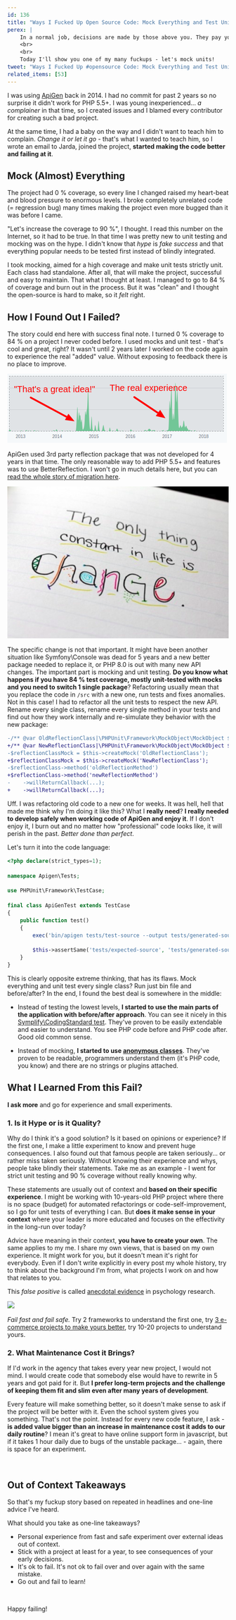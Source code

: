 ```yaml
---
id: 136
title: "Ways I Fucked Up Open Source Code: Mock Everything and Test Units"
perex: |
    In a normal job, decisions are made by those above you. They pay you and when it goes down, you leave in 2 months. Open-source code is different because **you're the one making choices but also the one who deals with results when it fails**. Moreover, if you love the project and want to spend years with it.
    <br>
    <br>
    Today I'll show you one of my many fuckups - let's mock units!
tweet: "Ways I Fucked Up #opensource Code: Mock Everything and Test Units #php #phpunit #mocking #failfastfailsafe #learning"
related_items: [53]
---
```


I was using [ApiGen](https://github.com/apigen/apigen) back in 2014. I had no commit for past 2 years so no surprise it didn't work for PHP 5.5+. I was young inexperienced... *a complainer* in that time, so I created issues and I blamed every contributor for creating such a bad project.

At the same time, I had a baby on the way and I didn't want to teach him to complain. *Change it or let it go* - that's what I wanted to teach him, so I wrote an email to Jarda, joined the project, **started making the code better and failing at it**.

## Mock (Almost) Everything

The project had 0 % coverage, so every line I changed raised my heart-beat and blood pressure to enormous levels. I broke completely unrelated code (= regression bug) many times making the project even more bugged than it was before I came.

"Let's increase the coverage to 90 %", I thought. I read this number on the Internet, so it had to be true. In that time I was pretty new to unit testing and mocking was on the hype. I didn't know that *hype* is *fake success* and that everything popular needs to be tested first instead of blindly integrated.

I took mocking, aimed for a high coverage and make unit tests strictly unit. Each class had standalone. After all, that will make the project, successful and easy to maintain. That what I thought at least. I managed to go to 84 % of coverage and burn out in the process. But it was "clean" and I thought the open-source is hard to make, so it *felt* right.


## How I Found Out I Failed?

The story could end here with success final note. I turned 0  % coverage to 84 % on a project I never coded before. I used mocks and unit test - that's cool and great, right? It wasn't until 2 years later I worked on the code again to experience the real "added" value. Without exposing to feedback there is no place to improve.

<img src="/assets/images/posts/2018/fuckups/before-after.png" class="img-thumbnail">

ApiGen used 3rd party reflection package that was not developed for 4 years in that time. The only reasonable way to add PHP 5.5+ and features was to use BetterReflection. I won't go in much details here, but you can [read the whole story of migration here](/blog/2017/09/04/how-apigen-survived-its-own-death/).

<img src="/assets/images/posts/2018/fuckups/change.png" class="img-thumbnail">

The specific change is not that important. It might have been another situation like Symfony\Console was dead for 5 years and a new better package needed to replace it, or PHP 8.0 is out with many new API changes. The important part is mocking and unit testing. **Do you know what happens if you have 84 % test coverage, mostly unit-tested with mocks and you need to switch 1 single package**?
Refactoring usually mean that you replace the code in `/src` with a new one, run tests and fixes anomalies. Not in this case! I had to refactor all the unit tests to respect the new API. Rename every single class, rename every single method in your tests and find out how they work internally and re-simulate they behavior with the new package:

```diff
-/** @var OldReflectionClass|\PHPUnit\Framework\MockObject\MockObject $oldReflectionClassMock */
+/** @var NewReflectionClass|\PHPUnit\Framework\MockObject\MockObject $oldReflectionClassMock */
-$reflectionClassMock = $this->createMock('OldReflectionClass');
+$reflectionClassMock = $this->createMock('NewReflectionClass');
-$reflectionClass->method('oldReflectionMethod')
+$reflectionClass->method('newReflectionMethod')
-    ->willReturnCallback(...);
+    ->willReturnCallback(...);
```

Uff. I was refactoring old code to a new one for weeks. It was hell, hell that made me think why I'm doing it like this? What I **really need**? **I really needed to develop safely when working code of ApiGen and enjoy it**. If I don't enjoy it, I burn out and no matter how "professional" code looks like, it will perish in the past. *Better done than perfect*.

Let's turn it into the code language:

```php
<?php declare(strict_types=1);

namespace Apigen\Tests;

use PHPUnit\Framework\TestCase;

final class ApiGenTest extends TestCase
{
    public function test()
    {
        exec('bin/apigen tests/test-source --output tests/generated-source');

        $this->assertSame('tests/expected-source', 'tests/generated-source');
    }
}
```

This is clearly opposite extreme thinking, that has its flaws. Mock everything and unit test every single class? Run just bin file and before/after? In the end, I found the best deal is somewhere in the middle:

- Instead of testing the lowest levels, **I started to use the main parts of the application with before/after approach**. You can see it nicely in this [Symplify\CodingStandard test](https://github.com/Symplify/Symplify/blob/e35b7e0564e08028f626241ca4860123c29a5b5e/packages/CodingStandard/tests/Fixer/Property/ArrayPropertyDefaultValueFixer/ArrayPropertyDefaultValueFixerTest.php#L34-L40). They've proven to be easily extendable and easier to understand. You see PHP code before and PHP code after. Good old common sense.

- Instead of mocking, **I started to use [anonymous classes](/blog/2018/06/11/how-to-turn-mocks-from-nightmare-to-solid-kiss-tests/)**. They've proven to be readable, programmers understand them (it's PHP code, you know) and there are no strings or plugins attached.

## What I Learned From this Fail?

**I ask more** and go for experience and small experiments.

### 1. Is it Hype or is it Quality?

Why do I think it's a good solution? Is it based on opinions or experience? If the first one, I make a little experiment to know and prevent huge consequences. I also found out that famous people are taken seriously... or rather miss taken seriously. Without knowing their experience and whys, people take blindly their statements. Take me as an example - I went for strict unit testing and 90 % coverage without really knowing why.

These statements are usually out of context and **based on their specific experience**. I might be working with 10-years-old PHP project where there is no space (budget) for automated refactorings or code-self-improvement, so I go for unit tests of everything I can. But **does it make sense in your context** where your leader is more educated and focuses on the effectivity in the long-run over today?

Advice have meaning in their context, **you have to create your own**. The same applies to my me. I share my own views, that is based on my own experience. It might work for you, but it doesn't mean it's right for everybody. Even if I don't write explicitly in every post my whole history, try to think about the background I'm from, what projects I work on and how that relates to you.

This *false positive* is called [anecdotal evidence](https://www.google.cz/search?q=anecdotal+evidence+example) in psychology research.

<img src="https://pixfeeds.com/images/32/608973/1200-608973-7125124.jpg" class="img-thumbnail">

*Fail fast and fail safe.* Try 2 frameworks to understand the first one, try [3 e-commerce projects to make yours better](/blog/2017/10/02/easy-coding-standard-and-phpstan-meet-3-symfony-ecommerce-projects/), try 10-20 projects to understand yours.

### 2. What Maintenance Cost it Brings?

If I'd work in the agency that takes every year new project, I would not mind. I would create code that somebody else would have to rewrite in 5 years and got paid for it. But **I prefer long-term projects and the challenge of keeping them fit and slim even after many years of development**.

Every feature will make something better, so it doesn't make sense to ask if the project will be better with it. Even the school system gives you something. That's not the point. Instead for every new code feature, I ask - **is added value bigger than an increase in maintenance cost it adds to our daily routine**? I mean it's great to have online support form in javascript, but if it takes 1 hour daily due to bugs of the unstable package... - again, there is space for an experiment.

<br>

## Out of Context Takeaways

So that's my fuckup story based on repeated in headlines and one-line advice I've heard.

What should you take as one-line takeaways?

- Personal experience from fast and safe experiment over external ideas out of context.
- Stick with a project at least for a year, to see consequences of your early decisions.
- It's ok to fail. It's not ok to fail over and over again with the same mistake.
- Go out and fail to learn!

<br>

Happy failing!
